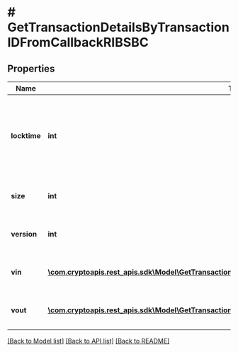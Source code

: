 # # GetTransactionDetailsByTransactionIDFromCallbackRIBSBC

## Properties

Name | Type | Description | Notes
------------ | ------------- | ------------- | -------------
**locktime** | **int** | Represents the time at which a particular transaction can be added to the blockchain. |
**size** | **int** | Represents the total size of this transaction. |
**version** | **int** | Represents transaction version number. |
**vin** | [**\com.cryptoapis.rest_apis.sdk\Model\GetTransactionDetailsByTransactionIDRIBSBCVinInner[]**](GetTransactionDetailsByTransactionIDRIBSBCVinInner.md) | Represents the transaction inputs. |
**vout** | [**\com.cryptoapis.rest_apis.sdk\Model\GetTransactionDetailsByTransactionIDFromCallbackRIBSBCVoutInner[]**](GetTransactionDetailsByTransactionIDFromCallbackRIBSBCVoutInner.md) | Represents the transaction outputs. |

[[Back to Model list]](../../README.md#models) [[Back to API list]](../../README.md#endpoints) [[Back to README]](../../README.md)
